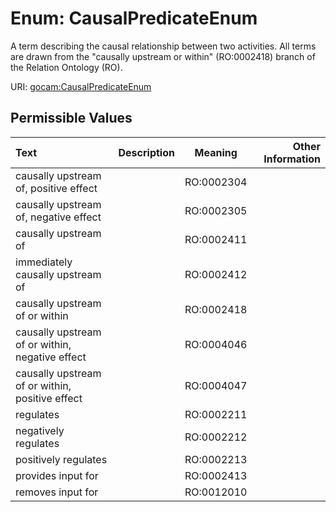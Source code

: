 
# Enum: CausalPredicateEnum

A term describing the causal relationship between two activities. All terms are drawn from the "causally upstream or within" (RO:0002418) branch of the Relation Ontology (RO).

URI: [gocam:CausalPredicateEnum](https://w3id.org/gocam/CausalPredicateEnum)


## Permissible Values

| Text | Description | Meaning | Other Information |
| :--- | :---: | :---: | ---: |
| causally upstream of, positive effect |  | RO:0002304 |  |
| causally upstream of, negative effect |  | RO:0002305 |  |
| causally upstream of |  | RO:0002411 |  |
| immediately causally upstream of |  | RO:0002412 |  |
| causally upstream of or within |  | RO:0002418 |  |
| causally upstream of or within, negative effect |  | RO:0004046 |  |
| causally upstream of or within, positive effect |  | RO:0004047 |  |
| regulates |  | RO:0002211 |  |
| negatively regulates |  | RO:0002212 |  |
| positively regulates |  | RO:0002213 |  |
| provides input for |  | RO:0002413 |  |
| removes input for |  | RO:0012010 |  |
